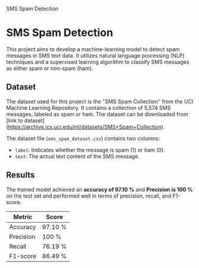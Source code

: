  SMS Spam Detection

# SMS Spam Detection

This project aims to develop a machine-learning model to detect spam messages in SMS text data. It utilizes natural language processing (NLP) techniques and a supervised learning algorithm to classify SMS messages as either spam or non-spam (ham).

## Dataset

The dataset used for this project is the "SMS Spam Collection" from the UCI Machine Learning Repository. It contains a collection of 5,574 SMS messages, labeled as spam or ham. The dataset can be downloaded from [link to dataset] (https://archive.ics.uci.edu/ml/datasets/SMS+Spam+Collection).

The dataset file (`sms_spam_dataset.csv`) contains two columns:
- `label`: Indicates whether the message is spam (1) or ham (0).
- `text`: The actual text content of the SMS message.


## Results

The trained model achieved an **accuracy of 97.10 %** and **Precision is 100 %** on the test set and performed well in terms of precision, recall, and F1-score.

| Metric     | Score |
|------------|-------|
| Accuracy   | 97.10 %   |
| Precision | 100 %   |
| Recall     | 76.19 %   |
| F1-score   | 86.49 %   |


